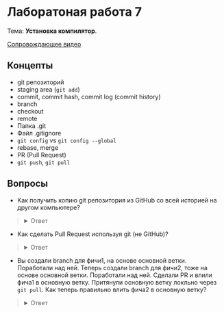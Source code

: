 # Лаборатоная работа 7

Тема: **Установка компилятор**.

[Сопровождающее видео](https://www.youtube.com/watch?v=fcxFAW1EE_A&list=PL4sUOB8DjVlVVw9Yx_tUO7fRPDYeaACXD&index=3)

## Концепты

- git репозиторий
- staging area (`git add`)
- commit, commit hash, commit log (commit history)
- branch
- checkout
- remote
- Папка .git
- Файл .gitignore
- `git config` vs `git config --global`
- rebase, merge
- PR (Pull Request)
- `git push`, `git pull`

## Вопросы

- Как получить копию git репозитория из GitHub со всей историей на другом компьютере?
> <details>
> <summary>Ответ</summary>
>
> Вы могли бы создать новый репозиторий на другом компьютере, привязать его к remote на GitHub, сделать `git pull`.
> Еще можно сразу через `git clone`, который также сам найдет нужную основную ветку.
> </details>

- Как сделать Pull Request используя git (не GitHub)?
> <details>
> <summary>Ответ</summary>
> Никак. Понятие Pull Request не существует в git.
> </details>

- Вы создали branch для фичи1, на основе основной ветки. Поработали над ней. 
  Теперь создали branch для фичи2, тоже на основе основной ветки. Поработали над ней.
  Сделали PR и влили фича1 в основную ветку. Притянули основную ветку локльно через `git pull`.
  Как теперь правильно влить фича2 в основную ветку?
> <details>
> <summary>Ответ</summary>
> Вы можете открыть PR напрямую из фича2 в основую ветку. Если конфликтов нет, PR сработает.
>
> Если конфликты есть, лучше всего сделать `git rebase master` будучи на ветке фича2,
> разрешить конфликты локально, исправляя файлы в которых они возникли, 
> и использую команду `git rebase --continue` после исправления.
> 
> После этого обновите ветку, сохраненную на GitHub, используя `git push --force` или `git push --force-with-lease`
> (`--force` нужен, потому что rebase перезаписывает порядок коммитов в этой ветке).
> PR обновится сам, и уже не покажет конфликтов (PR идет всегда относительно текущего состояния ветки, а не изначального).
> </details>
